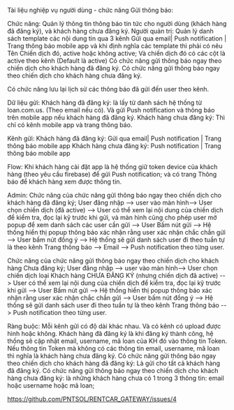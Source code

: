 Tài liệu nghiệp vụ người dùng - chức năng Gửi thông báo:

Chức năng:
Quản lý thông tin thông báo tin tức cho người dùng (khách hàng đã đăng ký), và khách hàng chưa đăng ký.
Người quản trị: Quản lý danh sách template các nội dung tin qua 3 kênh Gửi qua email| Push notification | Trang thông báo mobile app và khi định nghĩa các template thì phải có nêu Tên Chiến dịch đó, active hoặc không active;
Và chiến dịch đó có các cột là active theo kênh (Default là active)
Có chức năng gửi thông báo ngay theo chiến dịch cho khách hàng đã đăng ký.
Có chức năng gửi thông báo ngay theo chiến dịch cho khách hàng chưa đăng ký.

Có chức năng lưu lại lịch sử các thông báo đã gửi đến user theo kênh.

Dữ liệu gửi:
Khách hàng đã đăng ký: là lấy từ danh sách hệ thống từ loan.com.us. (Theo email nếu có). Và gửi Push notification và thông báo trên mobile app nếu khách hàng đã đăng ký.
Khách hàng chưa đăng ký: Thì chỉ có kênh mobile app và trang thông báo.

Kênh gửi:
Khách hàng đã đăng ký: Gửi qua email| Push notification | Trang thông báo mobile app
Khách hàng chưa đăng ký: Push notification | Trang thông báo mobile app

Flow:
Khi khách hàng cài đặt app là hệ thống giữ token device của khách hàng (theo yêu cầu firebase) để gửi Push notification; và có trang Thông báo để khách hàng xem được thông tin.

Admin:
Chức năng của chức năng gửi thông báo ngay theo chiến dịch cho khách hàng đã đăng ký;
User đăng nhập --> user vào màn hình--> User chọn chiến dịch (đã active) --> User có thể xem lại nội dung của chiến dịch để kiểm tra, đọc lại kỹ trước khi gửi, và màn hình cũng cho phép user mở popup để xem danh sách các user cần gửi --> User Bấm nút gửi --> Hệ thống hiển thị popup thông báo xác nhận rằng user xác nhận chắc chắn gửi --> User bấm nút đồng ý --> Hệ thống sẽ gửi danh sách user đi theo tuần tự là theo kênh Trang thông báo --> Email --> Push notification theo từng user.

Chức năng của chức năng gửi thông báo ngay theo chiến dịch cho khách hàng Chưa đăng ký;
User đăng nhập --> user vào màn hình--> User chọn chiến dịch loại Khách hàng CHƯA ĐĂNG KÝ (nhưng chiến dịch đã active) --> User có thể xem lại nội dung của chiến dịch để kiểm tra, đọc lại kỹ trước khi gửi --> User Bấm nút gửi --> Hệ thống hiển thị popup thông báo xác nhận rằng user xác nhận chắc chắn gửi --> User bấm nút đồng ý --> Hệ thống sẽ gửi danh sách user đi theo tuần tự là theo kênh Trang thông báo --> Push notification theo từng user.

Ràng buộc:
Mỗi kênh gửi có độ dài khác nhau. Và có kênh có upload được hình hoặc không.
Khách hàng đã đăng ký là khi đăng ký thành công, hệ thống sẽ cập nhật email, username, mã loan của KH đó vào thông tin Token.
Nếu thông tin Token mà không có các thông tin email, username, mã loan thì nghĩa là khách hàng chưa đăng ký.
Có chức năng gửi thông báo ngay theo chiến dịch cho khách hàng đã đăng ký: Là gửi cho tất cả khách hàng đã đăng ký.
Có chức năng gửi thông báo ngay theo chiến dịch cho khách hàng chưa đăng ký: là những khách hàng chưa có 1 trong 3 thông tin: email hoặc username hoặc mã loan;

https://github.com/PNTSOL/RENTCAR_GATEWAY/issues/4